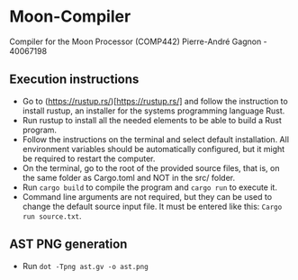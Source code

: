# Moon-Compiler
Compiler for the Moon Processor (COMP442)
Pierre-André Gagnon - 40067198

## Execution instructions
- Go to (https://rustup.rs/)[https://rustup.rs/] and follow the instruction to install rustup, an installer for
the systems programming language Rust.
- Run rustup to install all the needed elements to be able to build a Rust program.
- Follow the instructions on the terminal and select default installation. All environment variables should be automatically configured, but it might be required to restart the computer.
- On the terminal, go to the root of the provided source files, that is, on the same folder as Cargo.toml and NOT in the src/ folder.
- Run `cargo build` to compile the program and `cargo run` to execute it.
- Command line arguments are not required, but they can be used to change the default source input file. It must be entered like this: `Cargo run source.txt`.

## AST PNG generation
- Run `dot -Tpng ast.gv -o ast.png`
